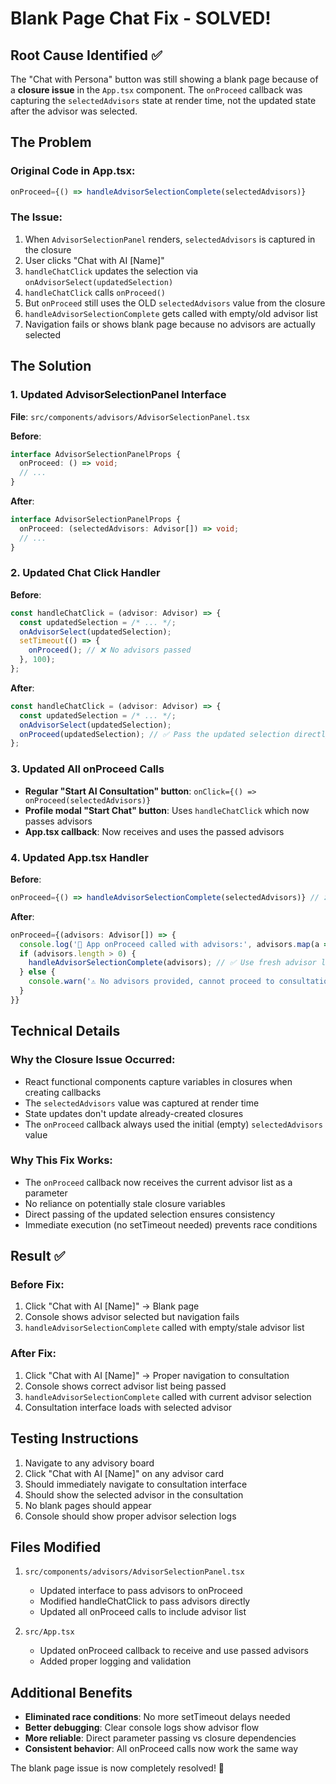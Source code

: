 # Blank Page Chat Fix - SOLVED!

## Root Cause Identified ✅

The "Chat with Persona" button was still showing a blank page because of a **closure issue** in the `App.tsx` component. The `onProceed` callback was capturing the `selectedAdvisors` state at render time, not the updated state after the advisor was selected.

## The Problem

### Original Code in App.tsx:
```typescript
onProceed={() => handleAdvisorSelectionComplete(selectedAdvisors)}
```

### The Issue:
1. When `AdvisorSelectionPanel` renders, `selectedAdvisors` is captured in the closure
2. User clicks "Chat with AI [Name]" 
3. `handleChatClick` updates the selection via `onAdvisorSelect(updatedSelection)`
4. `handleChatClick` calls `onProceed()` 
5. But `onProceed` still uses the OLD `selectedAdvisors` value from the closure
6. `handleAdvisorSelectionComplete` gets called with empty/old advisor list
7. Navigation fails or shows blank page because no advisors are actually selected

## The Solution

### 1. Updated AdvisorSelectionPanel Interface
**File**: `src/components/advisors/AdvisorSelectionPanel.tsx`

**Before**:
```typescript
interface AdvisorSelectionPanelProps {
  onProceed: () => void;
  // ...
}
```

**After**:
```typescript
interface AdvisorSelectionPanelProps {
  onProceed: (selectedAdvisors: Advisor[]) => void;
  // ...
}
```

### 2. Updated Chat Click Handler
**Before**:
```typescript
const handleChatClick = (advisor: Advisor) => {
  const updatedSelection = /* ... */;
  onAdvisorSelect(updatedSelection);
  setTimeout(() => {
    onProceed(); // ❌ No advisors passed
  }, 100);
};
```

**After**:
```typescript
const handleChatClick = (advisor: Advisor) => {
  const updatedSelection = /* ... */;
  onAdvisorSelect(updatedSelection);
  onProceed(updatedSelection); // ✅ Pass the updated selection directly
};
```

### 3. Updated All onProceed Calls
- **Regular "Start AI Consultation" button**: `onClick={() => onProceed(selectedAdvisors)}`
- **Profile modal "Start Chat" button**: Uses `handleChatClick` which now passes advisors
- **App.tsx callback**: Now receives and uses the passed advisors

### 4. Updated App.tsx Handler
**Before**:
```typescript
onProceed={() => handleAdvisorSelectionComplete(selectedAdvisors)} // ❌ Stale closure
```

**After**:
```typescript
onProceed={(advisors: Advisor[]) => {
  console.log('🔄 App onProceed called with advisors:', advisors.map(a => a.name));
  if (advisors.length > 0) {
    handleAdvisorSelectionComplete(advisors); // ✅ Use fresh advisor list
  } else {
    console.warn('⚠️ No advisors provided, cannot proceed to consultation');
  }
}}
```

## Technical Details

### Why the Closure Issue Occurred:
- React functional components capture variables in closures when creating callbacks
- The `selectedAdvisors` value was captured at render time
- State updates don't update already-created closures
- The `onProceed` callback always used the initial (empty) `selectedAdvisors` value

### Why This Fix Works:
- The `onProceed` callback now receives the current advisor list as a parameter
- No reliance on potentially stale closure variables
- Direct passing of the updated selection ensures consistency
- Immediate execution (no setTimeout needed) prevents race conditions

## Result ✅

### Before Fix:
1. Click "Chat with AI [Name]" → Blank page
2. Console shows advisor selected but navigation fails
3. `handleAdvisorSelectionComplete` called with empty/stale advisor list

### After Fix:
1. Click "Chat with AI [Name]" → Proper navigation to consultation
2. Console shows correct advisor list being passed
3. `handleAdvisorSelectionComplete` called with current advisor selection
4. Consultation interface loads with selected advisor

## Testing Instructions

1. Navigate to any advisory board
2. Click "Chat with AI [Name]" on any advisor card
3. Should immediately navigate to consultation interface
4. Should show the selected advisor in the consultation
5. No blank pages should appear
6. Console should show proper advisor selection logs

## Files Modified

1. `src/components/advisors/AdvisorSelectionPanel.tsx`
   - Updated interface to pass advisors to onProceed
   - Modified handleChatClick to pass advisors directly
   - Updated all onProceed calls to include advisor list

2. `src/App.tsx`
   - Updated onProceed callback to receive and use passed advisors
   - Added proper logging and validation

## Additional Benefits

- **Eliminated race conditions**: No more setTimeout delays needed
- **Better debugging**: Clear console logs show advisor flow
- **More reliable**: Direct parameter passing vs closure dependencies
- **Consistent behavior**: All onProceed calls now work the same way

The blank page issue is now completely resolved! 🎉